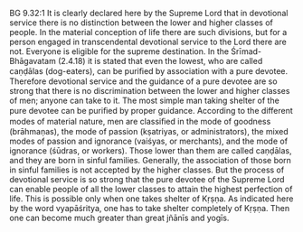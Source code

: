 BG 9.32:1	It is clearly declared here by the Supreme Lord that in devotional service there is no distinction between the lower and higher classes of people. In the material conception of life there are such divisions, but for a person engaged in transcendental devotional service to the Lord there are not. Everyone is eligible for the supreme destination. In the Śrīmad-Bhāgavatam (2.4.18) it is stated that even the lowest, who are called caṇḍālas (dog-eaters), can be puriﬁed by association with a pure devotee. Therefore devotional service and the guidance of a pure devotee are so strong that there is no discrimination between the lower and higher classes of men; anyone can take to it. The most simple man taking shelter of the pure devotee can be puriﬁed by proper guidance. According to the different modes of material nature, men are classiﬁed in the mode of goodness (brāhmaṇas), the mode of passion (kṣatriyas, or administrators), the mixed modes of passion and ignorance (vaiśyas, or merchants), and the mode of ignorance (śūdras, or workers). Those lower than them are called caṇḍālas, and they are born in sinful families. Generally, the association of those born in sinful families is not accepted by the higher classes. But the process of devotional service is so strong that the pure devotee of the Supreme Lord can enable people of all the lower classes to attain the highest perfection of life. This is possible only when one takes shelter of Kṛṣṇa. As indicated here by the word vyapāśritya, one has to take shelter completely of Kṛṣṇa. Then one can become much greater than great jñānīs and yogīs.